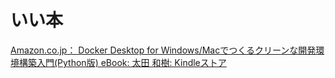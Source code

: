 

# いい本

[Amazon.co.jp： Docker Desktop for Windows/Macでつくるクリーンな開発環境構築入門(Python版) eBook: 太田 和樹: Kindleストア](https://www.amazon.co.jp/Docker-Desktop-Windows-Mac%E3%81%A7%E3%81%A4%E3%81%8F%E3%82%8B%E3%82%AF%E3%83%AA%E3%83%BC%E3%83%B3%E3%81%AA%E9%96%8B%E7%99%BA%E7%92%B0%E5%A2%83%E6%A7%8B%E7%AF%89%E5%85%A5%E9%96%80-Python%E7%89%88-ebook/dp/B08D8TXXHD)